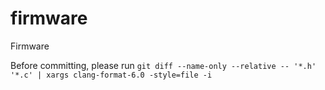 firmware
========

Firmware

Before committing, please run `git diff --name-only --relative -- '*.h' '*.c' | xargs clang-format-6.0 -style=file -i`